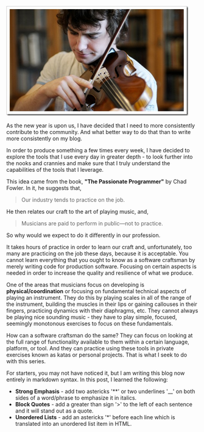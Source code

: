 ![](/images/musician_practicing.jpg "violinist practicing his instrument")

As the new year is upon us, I have decided that I need to more consistently contribute to the community.  And what better way to do that than to write more consistently on my blog. 

In order to produce something a few times every week, I have decided to explore the tools that I use every day in greater depth - to look further into the nooks and crannies and make sure that I truly understand the capabilities of the tools that I leverage.  

This idea came from the book, __"The Passionate Programmer"__ by Chad Fowler.  In it, he suggests that, 

> Our industry tends to practice on the job.

He then relates our craft to the art of playing music, and, 

> Musicians are paid to perform in public—not to practice.  

So why would we expect to do it differently in our profession.  

It takes hours of practice in order to learn our craft and, unfortunately, too many are practicing on the job these days, because it is acceptable.  You cannot learn everything that you ought to know as a software craftsman by merely writing code for production software.  Focusing on certain aspects is needed in order to increase the quality and resilience of what we produce.  

One of the areas that musicians focus on developing is **physical/coordination** or focusing on fundamental technical aspects of playing an instrument.  They do this by playing scales in all of the range of the instrument, building the muscles in their lips or gaining callouses in their fingers, practicing dynamics with their diaphragms, etc.  They cannot always be playing nice sounding music - they have to play simple, focused, seemingly monotonous exercises to focus on these fundamentals.

How can a software craftsman do the same?  They can focus on looking at the full range of functionality available to them within a certain language, platform, or tool.  And they can practice using these tools in private exercises known as katas or personal projects.  That is what I seek to do with this series.  

For starters, you may not have noticed it, but I am writing this blog now entirely in markdown syntax.  In this post, I learned the following:

* **Strong Emphasis** - add two astericks '**' or two underlines '__' on both sides of a word/phrase to emphasize it in italics.
* **Block Quotes** - add a greater than sign '>' to the left of each sentence and it will stand out as a quote.
* **Unordered Lists** - add an astericks '*' before each line which is translated into an unordered list item in HTML.